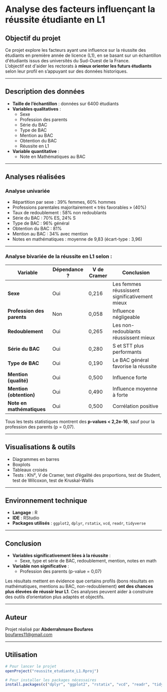 # Analyse des facteurs influençant la réussite étudiante en L1

## Objectif du projet

Ce projet explore les facteurs ayant une influence sur la réussite des étudiants en première année de licence (L1), en se basant sur un échantillon d'étudiants issus des universités du Sud-Ouest de la France.  
L’objectif est d'aider les rectorats à **mieux orienter les futurs étudiants** selon leur profil en s’appuyant sur des données historiques.

---

## Description des données

- **Taille de l’échantillon** : données sur 6400 étudiants
- **Variables qualitatives** :
  - Sexe
  - Profession des parents
  - Série du BAC
  - Type de BAC
  - Mention au BAC
  - Obtention du BAC
  - Réussite en L1
- **Variable quantitative** :
  - Note en Mathématiques au BAC

---

## Analyses réalisées

### Analyse univariée
- Répartition par sexe : 39% femmes, 60% hommes
- Professions parentales majoritairement « très favorables » (40%)
- Taux de redoublement : 58% non redoublants
- Série du BAC : 70% ES, 24% S
- Type de BAC : 96% général
- Obtention du BAC : 81%
- Mention au BAC : 34% avec mention
- Notes en mathématiques : moyenne de 9,83 (écart-type : 3,96)

---

### Analyse bivariée de la réussite en L1 selon :

| Variable                          | Dépendance ? | V de Cramer | Conclusion                              |
|----------------------------------|--------------|-------------|-----------------------------------------|
| **Sexe**                         |  Oui        | 0,216       | Les femmes réussissent significativement mieux |
| **Profession des parents**       |  Non        | 0,058       | Influence négligeable                   |
| **Redoublement**                 |  Oui        | 0,265       | Les non-redoublants réussissent mieux   |
| **Série du BAC**                 |  Oui        | 0,280       | S et STT plus performants               |
| **Type de BAC**                  |  Oui        | 0,190       | Le BAC général favorise la réussite     |
| **Mention (qualité)**            |  Oui        | 0,500       | Influence forte                         |
| **Mention (obtention)**          |  Oui        | 0,490       | Influence moyenne à forte               |
| **Note en mathématiques**        |  Oui        | 0,500       | Corrélation positive                    |

Tous les tests statistiques montrent des **p-values < 2,2e-16**, sauf pour la profession des parents (p = 0,07).

---

## Visualisations & outils

- Diagrammes en barres
- Boxplots
- Tableaux croisés
- Tests : Khi², V de Cramer, test d’égalité des proportions, test de Student, test de Wilcoxon, test de Kruskal-Wallis

---

## Environnement technique

- **Langage** : R
- **IDE** : RStudio
- **Packages utilisés** : `ggplot2`, `dplyr`, `rstatix`, `vcd`, `readr`, `tidyverse`

---

## Conclusion

- **Variables significativement liées à la réussite** :
  - Sexe, type et série de BAC, redoublement, mention, notes en math
- **Variable non significative** :
  - Profession des parents (p-value = 0,07)

Les résultats mettent en évidence que certains profils (bons résultats en mathématiques, mentions au BAC, non-redoublement) **ont des chances plus élevées de réussir leur L1**. Ces analyses peuvent aider à construire des outils d’orientation plus adaptés et objectifs.

---

## Auteur

Projet réalisé par **Abderrahmane Boufares**  
boufares11@gmail.com

---

## Utilisation

```R
# Pour lancer le projet
openProject("reussite_etudiante_L1.Rproj")

# Pour installer les packages nécessaires
install.packages(c("dplyr", "ggplot2", "rstatix", "vcd", "readr", "tidyverse"))
